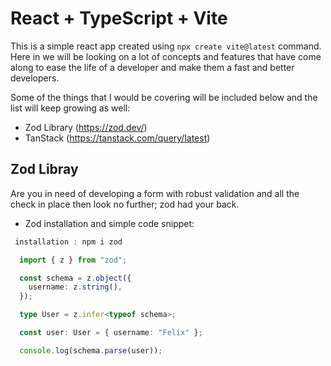 # React + TypeScript + Vite

This is a simple react app created using `npx create vite@latest` command. Here in we will be looking on a lot of concepts and features that have come along to ease the life of a developer and make them a fast and better developers.

Some of the things that I would be covering will be included below and the list will keep growing as well:

- Zod Library (https://zod.dev/)
- TanStack (https://tanstack.com/query/latest) 

## Zod Libray

Are you in need of developing a form with robust validation and all the check in place then look no further; zod had your back.

- Zod installation and simple code snippet:

```ts
 installation : npm i zod

  import { z } from "zod";

  const schema = z.object({
    username: z.string(),
  });

  type User = z.infer<typeof schema>;

  const user: User = { username: "Felix" };

  console.log(schema.parse(user));
```

